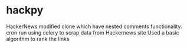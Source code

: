 # hackpy
HackerNews modified clone which have nested comments functionality.
cron run using celery to scrap data from Hackernews site
Used a basic algorithm to rank the links

